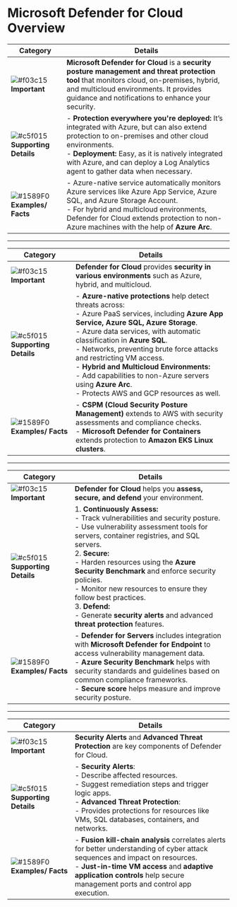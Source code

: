 # Microsoft Defender for Cloud Overview

| **Category** | **Details** |
|--------------|-------------|
| ![#f03c15](https://placehold.co/15x15/f03c15/f03c15.png) **Important** | **Microsoft Defender for Cloud** is a **security posture management and threat protection tool** that monitors cloud, on-premises, hybrid, and multicloud environments. It provides guidance and notifications to enhance your security. |
| ![#c5f015](https://placehold.co/15x15/c5f015/c5f015.png) **Supporting Details** | - **Protection everywhere you're deployed:** It’s integrated with Azure, but can also extend protection to on-premises and other cloud environments. <br> - **Deployment:** Easy, as it is natively integrated with Azure, and can deploy a Log Analytics agent to gather data when necessary. |
| ![#1589F0](https://placehold.co/15x15/1589F0/1589F0.png) **Examples/ Facts** | - Azure-native service automatically monitors Azure services like Azure App Service, Azure SQL, and Azure Storage Account. <br> - For hybrid and multicloud environments, Defender for Cloud extends protection to non-Azure machines with the help of **Azure Arc**. |

---

| **Category** | **Details** |
|--------------|-------------|
| ![#f03c15](https://placehold.co/15x15/f03c15/f03c15.png) **Important** | **Defender for Cloud** provides **security in various environments** such as Azure, hybrid, and multicloud. |
| ![#c5f015](https://placehold.co/15x15/c5f015/c5f015.png) **Supporting Details** | - **Azure-native protections** help detect threats across: <br>  - Azure PaaS services, including **Azure App Service, Azure SQL, Azure Storage**. <br>  - Azure data services, with automatic classification in **Azure SQL**. <br>  - Networks, preventing brute force attacks and restricting VM access. <br> - **Hybrid and Multicloud Environments:** <br>  - Add capabilities to non-Azure servers using **Azure Arc**. <br>  - Protects AWS and GCP resources as well. |
| ![#1589F0](https://placehold.co/15x15/1589F0/1589F0.png) **Examples/ Facts** | - **CSPM (Cloud Security Posture Management)** extends to AWS with security assessments and compliance checks. <br> - **Microsoft Defender for Containers** extends protection to **Amazon EKS Linux clusters**. |

---

| **Category** | **Details** |
|--------------|-------------|
| ![#f03c15](https://placehold.co/15x15/f03c15/f03c15.png) **Important** | **Defender for Cloud** helps you **assess, secure, and defend** your environment. |
| ![#c5f015](https://placehold.co/15x15/c5f015/c5f015.png) **Supporting Details** | 1. **Continuously Assess:** <br> - Track vulnerabilities and security posture. <br> - Use vulnerability assessment tools for servers, container registries, and SQL servers. <br> 2. **Secure:** <br> - Harden resources using the **Azure Security Benchmark** and enforce security policies. <br> - Monitor new resources to ensure they follow best practices. <br> 3. **Defend:** <br> - Generate **security alerts** and advanced **threat protection** features. |
| ![#1589F0](https://placehold.co/15x15/1589F0/1589F0.png) **Examples/ Facts** | - **Defender for Servers** includes integration with **Microsoft Defender for Endpoint** to access vulnerability management data. <br> - **Azure Security Benchmark** helps with security standards and guidelines based on common compliance frameworks. <br> - **Secure score** helps measure and improve security posture. |

---

| **Category** | **Details** |
|--------------|-------------|
| ![#f03c15](https://placehold.co/15x15/f03c15/f03c15.png) **Important** | **Security Alerts** and **Advanced Threat Protection** are key components of Defender for Cloud. |
| ![#c5f015](https://placehold.co/15x15/c5f015/c5f015.png) **Supporting Details** | - **Security Alerts**: <br> - Describe affected resources. <br> - Suggest remediation steps and trigger logic apps. <br> - **Advanced Threat Protection**: <br> - Provides protections for resources like VMs, SQL databases, containers, and networks. |
| ![#1589F0](https://placehold.co/15x15/1589F0/1589F0.png) **Examples/ Facts** | - **Fusion kill-chain analysis** correlates alerts for better understanding of cyber attack sequences and impact on resources. <br> - **Just-in-time VM access** and **adaptive application controls** help secure management ports and control app execution. |
